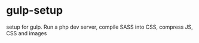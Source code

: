 # gulp-setup
setup for gulp. Run a php dev server, compile SASS into CSS, compress JS, CSS and images
